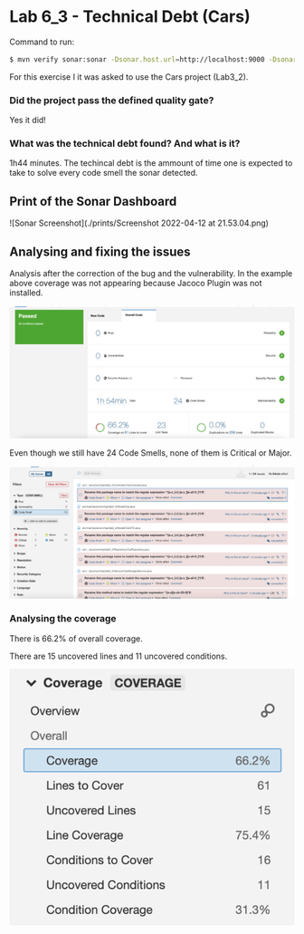 <h1>Lab 6_3 - Technical Debt (Cars)</h1>



Command to run:

```bash
$ mvn verify sonar:sonar -Dsonar.host.url=http://localhost:9000 -Dsonar.projectKey=lab6_3 -Dsonar.login=e551c1d6769ee5f5abd8d087f095bcd490fa535b
```

For this exercise I it was asked to use the Cars project (Lab3_2).



<h3>Did the project pass the defined quality gate?</h3>

Yes it did!

<h3>What was the technical debt found? And what is it?</h3>

1h44 minutes. The techincal debt is the ammount of time one is expected to take to solve every code smell the sonar detected.



<h2>Print of the Sonar Dashboard</h2>

![Sonar Screenshot](./prints/Screenshot 2022-04-12 at 21.53.04.png)



<h2>Analysing and fixing the issues</h2>

Analysis after the correction of the bug and the vulnerability. In the example above coverage was not appearing because Jacoco Plugin was not installed.

![Sonar Screenshot](./prints/2.png)

Even though we still have 24 Code Smells, none of them is Critical or Major.

![Sonar Screenshot](./prints/3.png)



<h3>Analysing the coverage</h3>

There is 66.2% of overall coverage.

There are 15 uncovered lines and 11 uncovered conditions.

![Sonar Screenshot](./prints/4.png)



